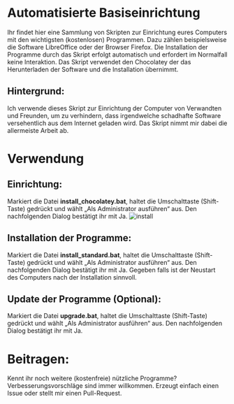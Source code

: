 # Automatisierte Basiseinrichtung 
Ihr findet hier eine Sammlung von Skripten zur Einrichtung eures Computers mit den wichtigsten (kostenlosen) Programmen. Dazu zählen beispielsweise die Software LibreOffice oder der Browser Firefox. Die Installation der Programme durch das Skript erfolgt automatisch und erfordert im Normalfall keine Interaktion. Das Skript verwendet den Chocolatey der das Herunterladen der Software und die Installation übernimmt.

## Hintergrund:
Ich verwende dieses Skript zur Einrichtung der Computer von Verwandten und Freunden, um zu verhindern, dass irgendwelche schadhafte Software versehentlich aus dem Internet geladen wird. Das Skript nimmt mir dabei die allermeiste Arbeit ab.

# Verwendung 
## Einrichtung:
Markiert die Datei **install_chocolatey.bat**, haltet die Umschalttaste (Shift-Taste) gedrückt und wählt „Als Administrator ausführen“ aus. Den nachfolgenden Dialog bestätigt ihr mit Ja.
![install](https://github.com/FlorianTim/autosetup_windows/wiki/img/setup/Step_001.png)

## Installation der Programme:
Markiert die Datei **install_standard.bat**, haltet die Umschalttaste (Shift-Taste) gedrückt und wählt „Als Administrator ausführen“ aus. Den nachfolgenden Dialog bestätigt ihr mit Ja. Gegeben falls ist der Neustart des Computers nach der Installation sinnvoll.
## Update der Programme (Optional):
Markiert die Datei **upgrade.bat**, haltet die Umschalttaste (Shift-Taste) gedrückt und wählt „Als Administrator ausführen“ aus. Den nachfolgenden Dialog bestätigt ihr mit Ja.

# Beitragen:
Kennt ihr noch weitere (kostenfreie) nützliche Programme? Verbesserungsvorschläge sind immer willkommen. Erzeugt einfach einen Issue oder stellt mir einen Pull-Request.
